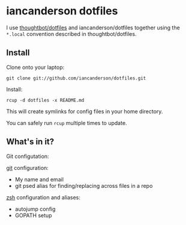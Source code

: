 iancanderson dotfiles
===============

I use [thoughtbot/dotfiles](https://github.com/thoughtbot/dotfiles) and
iancanderson/dotfiles together using the `*.local` convention described in
thoughtbot/dotfiles.

Install
-------

Clone onto your laptop:

    git clone git://github.com/iancanderson/dotfiles.git

Install:

    rcup -d dotfiles -x README.md

This will create symlinks for config files in your home directory.

You can safely run `rcup` multiple times to update.

What's in it?
-------------

Git configutation:

[git](http://git-scm.com/) configuration:

- My name and email
- git psed alias for finding/replacing across files in a repo

[zsh](http://zsh.sourceforge.net/FAQ/zshfaq01.html) configuration and aliases:

- autojump config
- GOPATH setup

